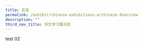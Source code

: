 ```yaml
---
title: 总览
permalink: /exhibit/chinese-exhibitions-a/chinese-Overview
description: ""
third_nav_title: 华文学习展示区
---
```




<p>test 02</p>